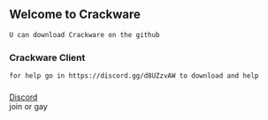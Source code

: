 ## Welcome to Crackware
```markdown
U can download Crackware on the github
```

### Crackware Client
    for help go in https://discord.gg/d8UZzvAW to download and help
### 

<a href="https://discord.gg/9UcBWdbkJv" >Discord</a>  
  join or gay

